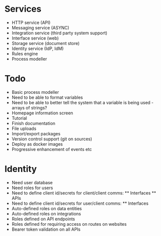 # Services

* HTTP service (API)
* Messaging service (ASYNC)
* Integration service (third party system support)
* Interface service (web)
* Storage service (document store)
* Identity service (IdP, IdM)
* Rules engine
* Process modeller

# Todo

* Basic process modeller
* Need to be able to format variables
* Need to be able to better tell the system that a variable is being used - arrays of strings?
* Homepage information screen
* Tutorial
* Finish documentation
* File uploads
* Import/export packages
* Version control support (git on sources)
* Deploy as docker images
* Progressive enhancement of events etc

# Identity

* Need user database
* Need roles for users
* Need to define client id/secrets for client/client comms:
** Interfaces
** APIs
* Need to define client id/secrets for user/client comms:
** Interfaces
* Auto-defined roles on data entities
* Auto-defined roles on integrations
* Roles defined on API endpoints
* Roles defined for requiring access on routes on websites
* Bearer token validation on all APIs